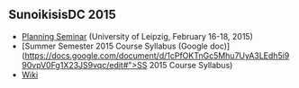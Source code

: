 ## SunoikisisDC 2015

* [Planning Seminar](http://www.dh.uni-leipzig.de/wo/wokshops-seminars/sunoikisis-dc-2015/) (University of Leipzig, February 16-18, 2015)
* [Summer Semester 2015 Course Syllabus (Google doc)](https://docs.google.com/document/d/1cPfOKTnGc5Mhu7UyA3LEdh5i990vpV0Fg1X23JS9vqc/edit#">SS 2015 Course Syllabus)
* [Wiki](https://github.com/SunoikisisDC/SunoikisisDC-2015/wiki)

